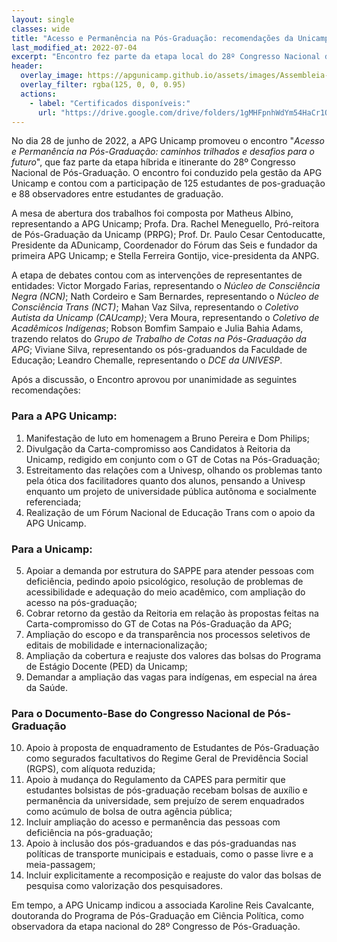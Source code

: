 ```yaml
---
layout: single
classes: wide
title: "Acesso e Permanência na Pós-Graduação: recomendações da Unicamp ao Congresso Nacional de Pós-Graduação"
last_modified_at: 2022-07-04
excerpt: "Encontro fez parte da etapa local do 28º Congresso Nacional de Pós-Graduação"
header:
  overlay_image: https://apgunicamp.github.io/assets/images/Assembleia-1.jpeg
  overlay_filter: rgba(125, 0, 0, 0.95)
  actions:
    - label: "Certificados disponíveis:"
      url: "https://drive.google.com/drive/folders/1gMHFpnhWdYm54HaCr1QrhaqILWXwuKyo?usp=sharing"
---
```

No dia 28 de junho de 2022, a APG Unicamp promoveu o encontro "*Acesso e Permanência na Pós-Graduação: caminhos trilhados e desafios para o futuro*", que faz parte da etapa híbrida e itinerante do 28º Congresso Nacional de Pós-Graduação. O encontro foi conduzido pela gestão da APG Unicamp e contou com a participação de 125 estudantes de pos-graduação e 88 observadores entre estudantes de graduação.

A mesa de abertura dos trabalhos foi composta por Matheus Albino, representando a APG Unicamp; Profa. Dra. Rachel Meneguello, Pró-reitora de Pós-Graduação da Unicamp (PRPG); Prof. Dr. Paulo Cesar Centoducatte, Presidente da ADunicamp, Coordenador do Fórum das Seis e fundador da primeira APG Unicamp; e Stella Ferreira Gontijo, vice-presidenta da ANPG.

A etapa de debates contou com as intervenções de representantes de entidades: Victor Morgado Farias, representando o *Núcleo de Consciência Negra (NCN)*; Nath Cordeiro e Sam Bernardes, representando o *Núcleo de Consciência Trans (NCT)*; Mahan Vaz Silva, representando o *Coletivo Autista da Unicamp (CAUcamp)*; Vera Moura, representando o *Coletivo de Acadêmicos Indígenas*; Robson Bomfim Sampaio e Julia Bahia Adams, trazendo relatos do *Grupo de Trabalho de Cotas na Pós-Graduação da APG*; Viviane Silva, representando os pós-graduandos da Faculdade de Educação; Leandro Chemalle, representando o *DCE da UNIVESP*.

Após a discussão, o Encontro aprovou por unanimidade as seguintes recomendações:

### Para a APG Unicamp:

1. Manifestação de luto em homenagem a Bruno Pereira e Dom Philips;
2. Divulgação da Carta-compromisso aos Candidatos à Reitoria da Unicamp, redigido em conjunto com o GT de Cotas na Pós-Graduação;
3. Estreitamento das relações com a Univesp, olhando os problemas tanto pela ótica dos facilitadores quanto dos alunos, pensando a Univesp enquanto um projeto de universidade pública autônoma e socialmente referenciada;
4. Realização de um Fórum Nacional de Educação Trans com o apoio da APG Unicamp.

### Para a Unicamp:

5. Apoiar a demanda por estrutura do SAPPE para atender pessoas com deficiência, pedindo apoio psicológico, resolução de problemas de acessibilidade e adequação do meio acadêmico, com ampliação do acesso na pós-graduação;
6. Cobrar retorno da gestão da Reitoria em relação às propostas feitas na Carta-compromisso do GT de Cotas na Pós-Graduação da APG;
7. Ampliação do escopo e da transparência nos processos seletivos de editais de mobilidade e internacionalização;
8. Ampliação da cobertura e reajuste dos valores das bolsas do Programa de Estágio Docente (PED) da Unicamp;
9. Demandar a ampliação das vagas para indígenas, em especial na área da Saúde.

### Para o Documento-Base do Congresso Nacional de Pós-Graduação

10. Apoio à proposta de enquadramento de Estudantes de Pós-Graduação como segurados facultativos do Regime Geral de Previdência Social (RGPS), com alíquota reduzida;
11. Apoio à mudança do Regulamento da CAPES para permitir que estudantes bolsistas de pós-graduação recebam bolsas de auxílio e permanência da universidade, sem prejuízo de serem enquadrados como acúmulo de bolsa de outra agência pública;
12. Incluir ampliação do acesso e permanência das pessoas com deficiência na pós-graduação;
13. Apoio à inclusão dos pós-graduandos e das pós-graduandas nas políticas de transporte municipais e estaduais, como o passe livre e a meia-passagem;
14. Incluir explicitamente a recomposição e reajuste do valor das bolsas de pesquisa como valorização dos pesquisadores.

Em tempo, a APG Unicamp indicou a associada Karoline Reis Cavalcante, doutoranda do Programa de Pós-Graduação em Ciência Política, como observadora da etapa nacional do 28º Congresso de Pós-Graduação.